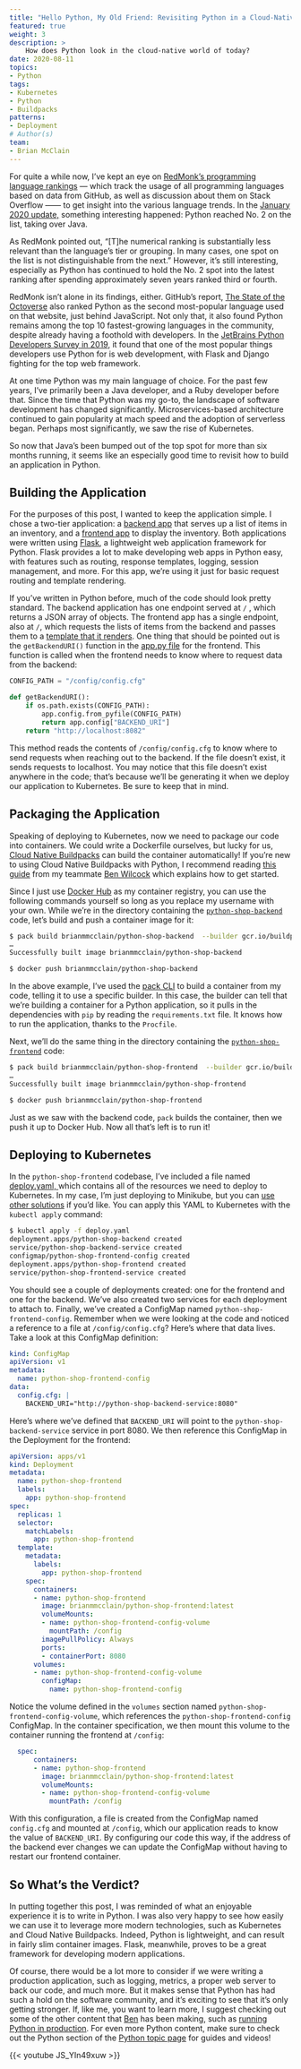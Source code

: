 ```yaml
---
title: "Hello Python, My Old Friend: Revisiting Python in a Cloud-Native Climate"
featured: true
weight: 3
description: >
    How does Python look in the cloud-native world of today?
date: 2020-08-11
topics:
- Python
tags:
- Kubernetes
- Python
- Buildpacks
patterns:
- Deployment
# Author(s)
team: 
- Brian McClain
---
```


For quite a while now, I’ve kept an eye on [RedMonk’s programming language rankings](https://redmonk.com/sogrady/2020/07/27/language-rankings-6-20/) — which track the usage of all programming languages based on data from GitHub, as well as discussion about them on Stack Overflow —— to get insight into the various language trends. In the [January 2020 update,](https://redmonk.com/sogrady/2020/02/28/language-rankings-1-20/) something interesting happened: Python reached  No. 2 on the list, taking over Java. 

As RedMonk pointed out, “[T]he numerical ranking is substantially less relevant than the language’s tier or grouping. In many cases, one spot on the list is not distinguishable from the next.” However, it’s still interesting, especially as Python has continued to hold the No. 2 spot into the latest ranking after spending approximately seven years ranked third or fourth.

RedMonk isn’t alone in its findings, either. GitHub’s report, [The State of the Octoverse](https://octoverse.github.com/) also ranked Python as the second most-popular language used on that website, just behind JavaScript. Not only that, it also found Python remains among the top 10 fastest-growing languages in the community, despite already having a foothold with developers. In the [JetBrains Python Developers Survey in 2019](https://www.jetbrains.com/lp/python-developers-survey-2019/), it found that one of the most popular things developers use Python for is web development, with Flask and Django fighting for the top web framework.

At one time Python was my main language of choice. For the past few years, I’ve primarily been a Java developer, and a Ruby developer before that. Since the time that Python was my go-to, the landscape of software development has changed significantly. Microservices-based architecture continued to gain popularity at mach speed and the adoption of serverless began. Perhaps  most significantly, we saw the rise of Kubernetes. 

So now that Java’s been bumped out of the top spot for more than six months running, it seems like an especially good time to revisit how to build an application in Python.
## Building the Application

For the purposes of this post, I wanted to keep the application simple. I chose a two-tier application: a [backend app](https://github.com/BrianMMcClain/python-shop-backend) that serves up a list of items in an inventory, and a [frontend app](https://github.com/BrianMMcClain/python-shop-frontend) to display the inventory. Both applications were written using [Flask](https://flask.palletsprojects.com/en/1.1.x/), a lightweight web application framework for Python. Flask provides a lot to make developing web apps in Python easy, with features such as routing, response templates, logging, session management, and more. For this app, we’re using it just for basic request routing and template rendering.

If you’ve written in Python before, much of the code should look pretty standard. The backend application has one endpoint served at `/` , which returns a JSON array of objects. The frontend app has a single endpoint, also at `/`, which requests the lists of items from the backend and passes them to a [template that it renders](https://github.com/BrianMMcClain/python-shop-frontend/blob/main/templates/index.html). One thing that should be pointed out is the `getBackendURI()` function in the [app.py file](https://github.com/BrianMMcClain/python-shop-frontend/blob/main/app.py) for the frontend. This function is called when the frontend needs to know where to request data from the backend:

```python
CONFIG_PATH = "/config/config.cfg"

def getBackendURI():
    if os.path.exists(CONFIG_PATH):
        app.config.from_pyfile(CONFIG_PATH)
        return app.config["BACKEND_URI"]
    return "http://localhost:8082"
```

This method reads the contents of `/config/config.cfg` to know where to send requests when reaching out to the backend. If the file doesn’t exist, it sends requests to localhost. You may notice that this file doesn’t exist anywhere in the code; that’s because we’ll be generating it when we deploy our application to Kubernetes.  Be sure to keep that in mind.

## Packaging the Application

Speaking of deploying to Kubernetes, now we need to package our code into containers. We could write a Dockerfile ourselves, but lucky for us, [Cloud Native Buildpacks](/guides/containers/cnb-what-is/) can build the container automatically! If you’re new to using Cloud Native Buildpacks with Python, I recommend reading [this guide](/guides/python/cnb-gs-python) from my teammate [Ben Wilcock](/team/ben-wilcock/) which explains how to get started.

Since I just use [Docker Hub](https://hub.docker.com/) as my container registry, you can use the following commands yourself so long as you replace my username with your own. While we’re in the directory containing the [`python-shop-backend`](https://github.com/BrianMMcClain/python-shop-backend) code, let’s build and push a container image for it:

```bash
$ pack build brianmmcclain/python-shop-backend  --builder gcr.io/buildpacks/builder:v1
…
Successfully built image brianmmcclain/python-shop-backend

$ docker push brianmmcclain/python-shop-backend
```

In the above example, I’ve used the [pack CLI](/guides/containers/cnb-gs-pack/) to build a container from my code, telling it to use a specific builder. In this case, the builder can tell that we’re building a container for a Python application, so it pulls in the dependencies with `pip` by reading the `requirements.txt` file.   It knows how to run the application, thanks to the `Procfile`.

Next, we’ll do the same thing in the directory containing the [`python-shop-frontend`](https://github.com/BrianMMcClain/python-shop-frontend) code:

```bash
$ pack build brianmmcclain/python-shop-frontend  --builder gcr.io/buildpacks/builder:v1
…
Successfully built image brianmmcclain/python-shop-frontend

$ docker push brianmmcclain/python-shop-frontend
```

Just as we saw with the backend code, `pack` builds the container, then we push it up to Docker Hub. Now all that’s left is to run it!

## Deploying to Kubernetes

In the `python-shop-frontend` codebase, I’ve included a file named [deploy.yaml, ](https://github.com/BrianMMcClain/python-shop-frontend/blob/main/deploy.yaml) which contains all of the resources we need to deploy to Kubernetes. In my case, I’m just deploying to Minikube, but you can [use other solutions](/blog/kubernetes-at-home-local-k8s-options/) if you’d like. You can apply this YAML to Kubernetes with the `kubectl apply` command:

```bash
$ kubectl apply -f deploy.yaml
deployment.apps/python-shop-backend created
service/python-shop-backend-service created
configmap/python-shop-frontend-config created
deployment.apps/python-shop-frontend created
service/python-shop-frontend-service created
```

You should see a couple of deployments created: one for the frontend and one for the backend. We’ve also created two services for each deployment to attach to. Finally, we’ve created a ConfigMap named `python-shop-frontend-config`. Remember when we were looking at the code and noticed a reference to a file at `/config/config.cfg`? Here’s where that data lives. Take a look at this ConfigMap definition:

```yaml
kind: ConfigMap
apiVersion: v1
metadata:
  name: python-shop-frontend-config
data:
  config.cfg: |
    BACKEND_URI="http://python-shop-backend-service:8080"
```

Here’s where we’ve defined that `BACKEND_URI` will point to the `python-shop-backend-service` service in port 8080. We then reference this ConfigMap in the Deployment for the frontend:

```yaml
apiVersion: apps/v1
kind: Deployment
metadata:
  name: python-shop-frontend
  labels:
    app: python-shop-frontend
spec:
  replicas: 1
  selector:
    matchLabels:
      app: python-shop-frontend
  template:
    metadata:
      labels:
        app: python-shop-frontend
    spec:
      containers:
      - name: python-shop-frontend
        image: brianmmcclain/python-shop-frontend:latest
        volumeMounts:
        - name: python-shop-frontend-config-volume
          mountPath: /config
        imagePullPolicy: Always
        ports:
        - containerPort: 8080
      volumes:
      - name: python-shop-frontend-config-volume
        configMap:
          name: python-shop-frontend-config
```

Notice the volume defined in the `volumes` section named `python-shop-frontend-config-volume`, which references the `python-shop-frontend-config` ConfigMap. In the container specification, we then mount this volume to the container running the frontend at `/config`:

```yaml
  spec:
      containers:
      - name: python-shop-frontend
        image: brianmmcclain/python-shop-frontend:latest
        volumeMounts:
        - name: python-shop-frontend-config-volume
          mountPath: /config
```

With this configuration, a file is created from the ConfigMap named `config.cfg` and mounted at `/config`, which our application reads to know the value of `BACKEND_URI`. By configuring our code this way, if the address of the backend ever changes we can update the ConfigMap without having to restart our frontend container.

## So What’s the Verdict?

In putting together this post, I was reminded of what an enjoyable experience it is to write in Python. I was also very happy to see how easily we can use it to leverage more modern technologies, such as Kubernetes and Cloud Native Buildpacks. Indeed, Python is lightweight, and can result in fairly slim container images.  Flask, meanwhile, proves to be a great framework for developing modern applications. 

Of course, there would be a lot more to consider if we were writing a production application, such as logging, metrics, a proper web server to back our code, and much more. But it makes sense that Python has had such a hold on the software community, and it’s exciting to see that it’s only getting stronger. If, like me, you want to learn more, I suggest checking out some of the other content that [Ben](/team/ben-wilcock) has been making, such as [running Python in production](/guides/python/cf-gs/). For even more Python content, make sure to check out the Python section of the [Python topic page](/topics/python/) for guides and videos!

{{< youtube JS_YIn49xuw >}}
